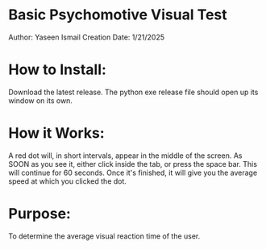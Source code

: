 # Basic Psychomotive Visual Test
Author: Yaseen Ismail
Creation Date: 1/21/2025

# How to Install:
Download the latest release. The python exe release file should open up its window on its own.

# How it Works:
A red dot will, in short intervals, appear in the middle of the screen. 
As SOON as you see it, either click inside the tab, or press the space bar. 
This will continue for 60 seconds. Once it's finished, it will give you the average speed at which you clicked the dot.

# Purpose:
To determine the average visual reaction time of the user.
